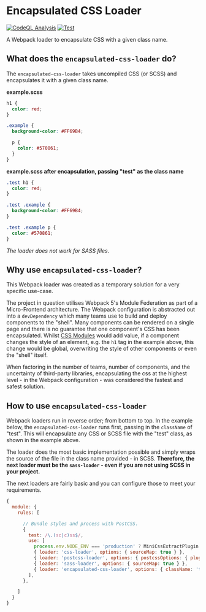 # Encapsulated CSS Loader

[![CodeQL Analysis](https://github.com/01taylop/encapsulated-css-loader/actions/workflows/codeql-analysis.yml/badge.svg)](https://github.com/01taylop/encapsulated-css-loader/actions/workflows/codeql-analysis.yml)
[![Test](https://github.com/01taylop/encapsulated-css-loader/actions/workflows/test.yml/badge.svg)](https://github.com/01taylop/encapsulated-css-loader/actions/workflows/test.yml)

A Webpack loader to encapsulate CSS with a given class name.

## What does the `encapsulated-css-loader` do?

The `encapsulated-css-loader` takes uncompiled CSS (or SCSS) and encapsulates it with a given class name.

**example.scss**

```.scss
h1 {
  color: red;
}

.example {
  background-color: #FF69B4;

  p {
    color: #570861;
  }
}
```

**example.scss after encapsulation, passing "test" as the class name**

```.css
.test h1 {
  color: red;
}

.test .example {
  background-color: #FF69B4;
}

.test .example p {
  color: #570861;
}
```

_The loader does not work for SASS files._

## Why use `encapsulated-css-loader`?

This Webpack loader was created as a temporary solution for a very specific use-case.

The project in question utilises Webpack 5's Module Federation as part of a Micro-Frontend architecture. The Webpack configuration is abstracted out into a `devDependency` which many teams use to build and deploy components to the "shell". Many components can be rendered on a single page and there is no guarantee that one component's CSS has been encapsulated. Whilst [CSS Modules](https://css-tricks.com/css-modules-part-1-need/) would add value, if a component changes the style of an element, e.g. the `h1` tag in the example above, this change would be global, overwriting the style of other components or even the "shell" itself.

When factoring in the number of teams, number of components, and the uncertainty of third-party libraries, encapsulating the css at the highest level - in the Webpack configuration - was considered the fastest and safest solution.

## How to use `encapsulated-css-loader`

Webpack loaders run in reverse order; from bottom to top. In the example below, the `encapsulated-css-loader` runs first, passing in the `className` of "test". This will encapsulate any CSS or SCSS file with the "test" class, as shown in the example above.

The loader does the most basic implementation possible and simply wraps the source of the file in the class name provided - in SCSS. **Therefore, the next loader must be the `sass-loader` - even if you are not using SCSS in your project.**

The next loaders are fairly basic and you can configure those to meet your requirements.

```webpack.config.js
{
  module: {
    rules: [

      // Bundle styles and process with PostCSS.
      {
        test: /\.(sc|c)ss$/,
        use: [
          process.env.NODE_ENV === 'production' ? MiniCssExtractPlugin.loader : 'style-loader',
          { loader: 'css-loader', options: { sourceMap: true } },
          { loader: 'postcss-loader', options: { postcssOptions: { plugins: ['postcss-preset-env'] } } },
          { loader: 'sass-loader', options: { sourceMap: true } },
          { loader: 'encapsulated-css-loader', options: { className: 'test' } },
        ],
      },

    ]
  }
}
```
